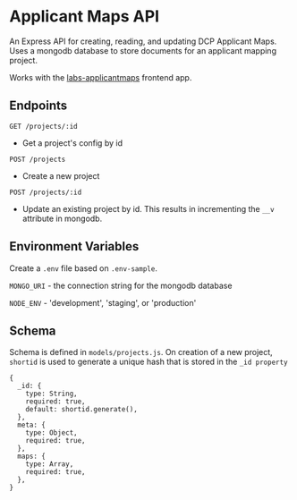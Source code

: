 # Applicant Maps API

An Express API for creating, reading, and updating DCP Applicant Maps.  Uses a mongodb database to store documents for an applicant mapping project.

Works with the [labs-applicantmaps](https://github.com/nycplanning/labs-applicantmaps) frontend app.

## Endpoints

`GET /projects/:id`
- Get a project's config by id

`POST /projects`
- Create a new project

`POST /projects/:id`
- Update an existing project by id.  This results in incrementing the `__v` attribute in mongodb.

## Environment Variables
Create a `.env` file based on `.env-sample`.

`MONGO_URI` - the connection string for the mongodb database

`NODE_ENV` - 'development', 'staging', or 'production'

## Schema

Schema is defined in `models/projects.js`.  On creation of a new project, `shortid` is used to generate a unique hash that is stored in the `_id property`

```
{
  _id: {
    type: String,
    required: true,
    default: shortid.generate(),
  },
  meta: {
    type: Object,
    required: true,
  },
  maps: {
    type: Array,
    required: true,
  },
}
```
